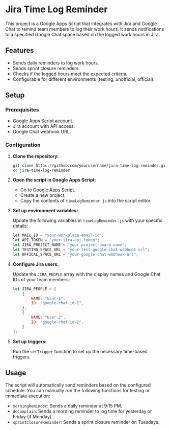 # Jira Time Log Reminder

This project is a Google Apps Script that integrates with Jira and Google Chat to remind team members to log their work hours. It sends notifications to a specified Google Chat space based on the logged work hours in Jira.

## Features

- Sends daily reminders to log work hours.
- Sends sprint closure reminders.
- Checks if the logged hours meet the expected criteria.
- Configurable for different environments (testing, unofficial, official).

## Setup

### Prerequisites

- Google Apps Script account.
- Jira account with API access.
- Google Chat webhook URL.

### Configuration

1. **Clone the repository:**

    ```sh
    git clone https://github.com/yourusername/jira-time-log-reminder.git
    cd jira-time-log-reminder
    ```

2. **Open the script in Google Apps Script:**

    - Go to [Google Apps Script](https://script.google.com/).
    - Create a new project.
    - Copy the contents of `timeLogReminder.js` into the script editor.

3. **Set up environment variables:**

    Update the following variables in `timeLogReminder.js` with your specific details:

    ```javascript
    let MAIL_ID = "your-workplace-email-id";
    let API_TOKEN = "your-jira-api-token";
    let JIRA_PROJECT_NAME = "your-project-board-name";
    let TESTING_SPACE_URL = "your-test-google-chat-webhook-url";
    let OFFICAL_SPACE_URL = "your-google-chat-webhook-url";
    ```

4. **Configure Jira users:**

    Update the `JIRA_PEOPLE` array with the display names and Google Chat IDs of your team members:

    ```javascript
    let JIRA_PEOPLE = [
        {
            NAME: "User-1",
            ID: "google-chat-id-1",
        },
        {
            NAME: "User-2",
            ID: "google-chat-id-2",
        }
    ];
    ```

5. **Set up triggers:**

    Run the `setTrigger` function to set up the necessary time-based triggers.

## Usage

The script will automatically send reminders based on the configured schedule. You can manually run the following functions for testing or immediate execution:

- `morningReminder`: Sends a daily reminder at 9:15 PM.
- `doComplain`: Sends a morning reminder to log time for yesterday or Friday (if Monday).
- `sprintClosureReminder`: Sends a sprint closure reminder on Tuesdays.

